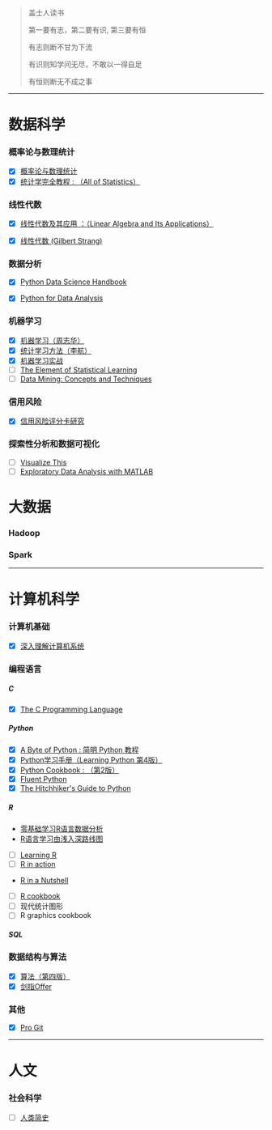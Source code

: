 > 盖士人读书
>
> 第一要有志，第二要有识, 第三要有恒
>
> 有志则断不甘为下流
>
> 有识则知学问无尽，不敢以一得自足
>
> 有恒则断无不成之事

------
# 数据科学
### 概率论与数理统计
  - [x] [概率论与数理统计](https://book.douban.com/subject/2201479/)
  - [x] [统计学完全教程 : （All of Statistics）](https://book.douban.com/subject/2285151/)

### 线性代数
  - [x] [线性代数及其应用 ：（Linear Algebra and Its Applications）](https://book.douban.com/subject/1425950/)
  - [x] [线性代数 (Gilbert Strang)](http://open.163.com/special/opencourse/daishu.html)


### 数据分析
  - [x] [Python Data Science Handbook](https://book.douban.com/subject/26600459/)
  - [x] [Python for Data Analysis](https://book.douban.com/subject/10760444/)


### 机器学习
  - [x] [机器学习（周志华）](https://book.douban.com/subject/26708119/)
  - [x] [统计学习方法（李航）](https://book.douban.com/subject/10590856/)
  - [x] [机器学习实战](https://book.douban.com/subject/24703171/)
  - [ ] [The Element of Statistical Learning](https://book.douban.com/subject/3294335/)
  - [ ] [Data Mining: Concepts and Techniques](https://book.douban.com/subject/11542972/)

### 信用风险
  - [x] [信用风险评分卡研究](https://book.douban.com/subject/25812550/)

### 探索性分析和数据可视化
  - [ ] [Visualize This](https://link.zhihu.com/?target=http%3A//flowingdata.com) 
  - [ ] [Exploratory Data Analysis with MATLAB](http://vdisk.weibo.com/s/Ddw3tKvyqR0N)

# 大数据
### Hadoop
### Spark

------
# 计算机科学
### 计算机基础
- [x] [深入理解计算机系统](https://book.douban.com/subject/1230413/)

### 编程语言
##### C
  - [x] [The C Programming Language](https://book.douban.com/subject/1236999/)

##### Python
  - [x] [A Byte of Python : 简明 Python 教程](https://book.douban.com/subject/5948760/)
  - [x] [Python学习手册（Learning Python 第4版）](https://book.douban.com/subject/6049132/)
  - [x] [Python Cookbook : （第2版）](https://book.douban.com/subject/4828875/)
  - [x] [Fluent Python](https://book.douban.com/subject/26278021/)
  - [x] [The Hitchhiker's Guide to Python](http://docs.python-guide.org/en/latest/)

##### R
  - [零基础学习R语言数据分析](https://zhuanlan.zhihu.com/p/21801789)
  - [R语言学习由浅入深路线图](https://zhuanlan.zhihu.com/p/19771906)
  - [ ] [Learning R](https://www.dropbox.com/s/url2ejm0k5hdzgy/Learning%20R.pdf)
  - [ ] [R in action](https://www.dropbox.com/s/00tr0gkgo766pt5/R%E8%AF%AD%E8%A8%80%E5%AE%9E%E6%88%98%EF%BC%88%E4%B8%AD%E6%96%87%E5%AE%8C%E6%95%B4%E7%89%88%EF%BC%89.pdf)
  - [R in a Nutshell](https://link.zhihu.com/?target=http%3A//web.udl.es/Biomath/Bioestadistica/R/Manuals/r_in_a_nutshell.pdf)
  - [ ] [R cookbook](https://book.douban.com/subject/6038927/)
  - [ ] 现代统计图形
  - [ ] R graphics cookbook

##### SQL


### 数据结构与算法
- [x] [算法（第四版）](https://book.douban.com/subject/19952400/)
- [x] [剑指Offer](https://book.douban.com/subject/6966465/)

### 其他
- [x] [Pro Git](https://book.douban.com/subject/3420144/)


------
# 人文
### 社会科学
- [ ] [人类简史](https://book.douban.com/subject/25985021/)
